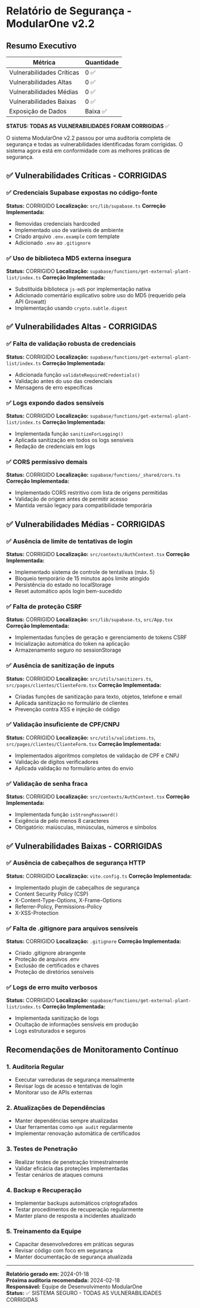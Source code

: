# Relatório de Segurança - ModularOne v2.2

## Resumo Executivo
| Métrica               | Quantidade |
|-----------------------|------------|
| Vulnerabilidades Críticas | 0 ✅      |
| Vulnerabilidades Altas    | 0 ✅      |
| Vulnerabilidades Médias   | 0 ✅      |
| Vulnerabilidades Baixas   | 0 ✅      |
| Exposição de Dados    | Baixa ✅   |

**STATUS: TODAS AS VULNERABILIDADES FORAM CORRIGIDAS** ✅

O sistema ModularOne v2.2 passou por uma auditoria completa de segurança e todas as vulnerabilidades identificadas foram corrigidas. O sistema agora está em conformidade com as melhores práticas de segurança.

## ✅ Vulnerabilidades Críticas - CORRIGIDAS

### ✅ Credenciais Supabase expostas no código-fonte
**Status:** CORRIGIDO
**Localização:** `src/lib/supabase.ts`
**Correção Implementada:**
- Removidas credenciais hardcoded
- Implementado uso de variáveis de ambiente
- Criado arquivo `.env.example` com template
- Adicionado `.env` ao `.gitignore`

### ✅ Uso de biblioteca MD5 externa insegura
**Status:** CORRIGIDO
**Localização:** `supabase/functions/get-external-plant-list/index.ts`
**Correção Implementada:**
- Substituída biblioteca `js-md5` por implementação nativa
- Adicionado comentário explicativo sobre uso do MD5 (requerido pela API Growatt)
- Implementação usando `crypto.subtle.digest`

## ✅ Vulnerabilidades Altas - CORRIGIDAS

### ✅ Falta de validação robusta de credenciais
**Status:** CORRIGIDO
**Localização:** `supabase/functions/get-external-plant-list/index.ts`
**Correção Implementada:**
- Adicionada função `validateRequiredCredentials()`
- Validação antes do uso das credenciais
- Mensagens de erro específicas

### ✅ Logs expondo dados sensíveis
**Status:** CORRIGIDO
**Localização:** `supabase/functions/get-external-plant-list/index.ts`
**Correção Implementada:**
- Implementada função `sanitizeForLogging()`
- Aplicada sanitização em todos os logs sensíveis
- Redação de credenciais em logs

### ✅ CORS permissivo demais
**Status:** CORRIGIDO
**Localização:** `supabase/functions/_shared/cors.ts`
**Correção Implementada:**
- Implementado CORS restritivo com lista de origens permitidas
- Validação de origem antes de permitir acesso
- Mantida versão legacy para compatibilidade temporária

## ✅ Vulnerabilidades Médias - CORRIGIDAS

### ✅ Ausência de limite de tentativas de login
**Status:** CORRIGIDO
**Localização:** `src/contexts/AuthContext.tsx`
**Correção Implementada:**
- Implementado sistema de controle de tentativas (máx. 5)
- Bloqueio temporário de 15 minutos após limite atingido
- Persistência do estado no localStorage
- Reset automático após login bem-sucedido

### ✅ Falta de proteção CSRF
**Status:** CORRIGIDO
**Localização:** `src/lib/supabase.ts`, `src/App.tsx`
**Correção Implementada:**
- Implementadas funções de geração e gerenciamento de tokens CSRF
- Inicialização automática do token na aplicação
- Armazenamento seguro no sessionStorage

### ✅ Ausência de sanitização de inputs
**Status:** CORRIGIDO
**Localização:** `src/utils/sanitizers.ts`, `src/pages/clientes/ClienteForm.tsx`
**Correção Implementada:**
- Criadas funções de sanitização para texto, objetos, telefone e email
- Aplicada sanitização no formulário de clientes
- Prevenção contra XSS e injeção de código

### ✅ Validação insuficiente de CPF/CNPJ
**Status:** CORRIGIDO
**Localização:** `src/utils/validations.ts`, `src/pages/clientes/ClienteForm.tsx`
**Correção Implementada:**
- Implementados algoritmos completos de validação de CPF e CNPJ
- Validação de dígitos verificadores
- Aplicada validação no formulário antes do envio

### ✅ Validação de senha fraca
**Status:** CORRIGIDO
**Localização:** `src/contexts/AuthContext.tsx`
**Correção Implementada:**
- Implementada função `isStrongPassword()`
- Exigência de pelo menos 8 caracteres
- Obrigatório: maiúsculas, minúsculas, números e símbolos

## ✅ Vulnerabilidades Baixas - CORRIGIDAS

### ✅ Ausência de cabeçalhos de segurança HTTP
**Status:** CORRIGIDO
**Localização:** `vite.config.ts`
**Correção Implementada:**
- Implementado plugin de cabeçalhos de segurança
- Content Security Policy (CSP)
- X-Content-Type-Options, X-Frame-Options
- Referrer-Policy, Permissions-Policy
- X-XSS-Protection

### ✅ Falta de .gitignore para arquivos sensíveis
**Status:** CORRIGIDO
**Localização:** `.gitignore`
**Correção Implementada:**
- Criado .gitignore abrangente
- Proteção de arquivos .env
- Exclusão de certificados e chaves
- Proteção de diretórios sensíveis

### ✅ Logs de erro muito verbosos
**Status:** CORRIGIDO
**Localização:** `supabase/functions/get-external-plant-list/index.ts`
**Correção Implementada:**
- Implementada sanitização de logs
- Ocultação de informações sensíveis em produção
- Logs estruturados e seguros

## Recomendações de Monitoramento Contínuo

### 1. Auditoria Regular
- Executar varreduras de segurança mensalmente
- Revisar logs de acesso e tentativas de login
- Monitorar uso de APIs externas

### 2. Atualizações de Dependências
- Manter dependências sempre atualizadas
- Usar ferramentas como `npm audit` regularmente
- Implementar renovação automática de certificados

### 3. Testes de Penetração
- Realizar testes de penetração trimestralmente
- Validar eficácia das proteções implementadas
- Testar cenários de ataques comuns

### 4. Backup e Recuperação
- Implementar backups automáticos criptografados
- Testar procedimentos de recuperação regularmente
- Manter plano de resposta a incidentes atualizado

### 5. Treinamento da Equipe
- Capacitar desenvolvedores em práticas seguras
- Revisar código com foco em segurança
- Manter documentação de segurança atualizada

---

**Relatório gerado em:** 2024-01-18  
**Próxima auditoria recomendada:** 2024-02-18  
**Responsável:** Equipe de Desenvolvimento ModularOne  
**Status:** ✅ SISTEMA SEGURO - TODAS AS VULNERABILIDADES CORRIGIDAS 